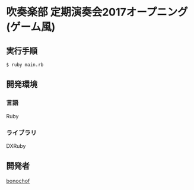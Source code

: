 # 吹奏楽部 定期演奏会2017オープニング(ゲーム風)

## 実行手順
```
$ ruby main.rb
```

## 開発環境
### 言語
Ruby

### ライブラリ
DXRuby

## 開発者
[bonochof](https://github.com/bonochof)
